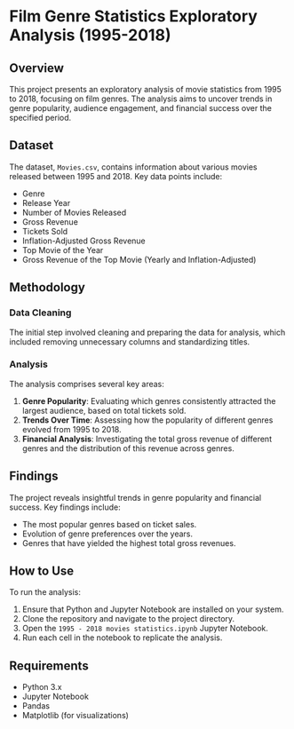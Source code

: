 # Film Genre Statistics Exploratory Analysis (1995-2018)

## Overview
This project presents an exploratory analysis of movie statistics from 1995 to 2018, focusing on film genres. The analysis aims to uncover trends in genre popularity, audience engagement, and financial success over the specified period.

## Dataset
The dataset, `Movies.csv`, contains information about various movies released between 1995 and 2018. Key data points include:
- Genre
- Release Year
- Number of Movies Released
- Gross Revenue
- Tickets Sold
- Inflation-Adjusted Gross Revenue
- Top Movie of the Year
- Gross Revenue of the Top Movie (Yearly and Inflation-Adjusted)

## Methodology
### Data Cleaning
The initial step involved cleaning and preparing the data for analysis, which included removing unnecessary columns and standardizing titles.

### Analysis
The analysis comprises several key areas:
1. **Genre Popularity**: Evaluating which genres consistently attracted the largest audience, based on total tickets sold.
2. **Trends Over Time**: Assessing how the popularity of different genres evolved from 1995 to 2018.
3. **Financial Analysis**: Investigating the total gross revenue of different genres and the distribution of this revenue across genres.

## Findings
The project reveals insightful trends in genre popularity and financial success. Key findings include:
- The most popular genres based on ticket sales.
- Evolution of genre preferences over the years.
- Genres that have yielded the highest total gross revenues.

## How to Use
To run the analysis:
1. Ensure that Python and Jupyter Notebook are installed on your system.
2. Clone the repository and navigate to the project directory.
3. Open the `1995 - 2018 movies statistics.ipynb` Jupyter Notebook.
4. Run each cell in the notebook to replicate the analysis.

## Requirements
- Python 3.x
- Jupyter Notebook
- Pandas
- Matplotlib (for visualizations)


